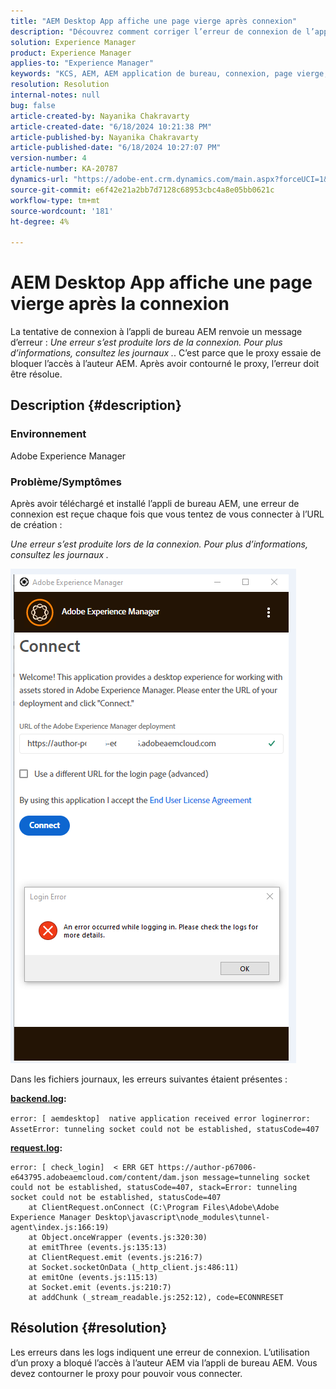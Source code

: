 ```yaml
---
title: "AEM Desktop App affiche une page vierge après connexion"
description: "Découvrez comment corriger l’erreur de connexion de l’application de bureau Adobe Experience Manager. Essayez de contourner le proxy."
solution: Experience Manager
product: Experience Manager
applies-to: "Experience Manager"
keywords: "KCS, AEM, AEM application de bureau, connexion, page vierge, erreur de connexion"
resolution: Resolution
internal-notes: null
bug: false
article-created-by: Nayanika Chakravarty
article-created-date: "6/18/2024 10:21:38 PM"
article-published-by: Nayanika Chakravarty
article-published-date: "6/18/2024 10:27:07 PM"
version-number: 4
article-number: KA-20787
dynamics-url: "https://adobe-ent.crm.dynamics.com/main.aspx?forceUCI=1&pagetype=entityrecord&etn=knowledgearticle&id=6ac5de1e-c12d-ef11-840a-000d3a5b439f"
source-git-commit: e6f42e21a2bb7d7128c68953cbc4a8e05bb0621c
workflow-type: tm+mt
source-wordcount: '181'
ht-degree: 4%

---
```


# AEM Desktop App affiche une page vierge après la connexion


La tentative de connexion à l’appli de bureau AEM renvoie un message d’erreur : *Une erreur s’est produite lors de la connexion. Pour plus d’informations, consultez les journaux .*. C’est parce que le proxy essaie de bloquer l’accès à l’auteur AEM. Après avoir contourné le proxy, l’erreur doit être résolue.

## Description {#description}


### <b>Environnement</b>

Adobe Experience Manager

### <b>Problème/Symptômes</b>

Après avoir téléchargé et installé l’appli de bureau AEM, une erreur de connexion est reçue chaque fois que vous tentez de vous connecter à l’URL de création :

*Une erreur s’est produite lors de la connexion. Pour plus d’informations, consultez les journaux .*

![](assets/___72c5de1e-c12d-ef11-840a-000d3a5b439f___.png)

Dans les fichiers journaux, les erreurs suivantes étaient présentes :

<b><u>backend.log</u>:</b>

`error: [ aemdesktop]  native application received error loginerror: AssetError: tunneling socket could not be established, statusCode=407`

<b><u>request.log</u>:</b>


```
error: [ check_login]  < ERR GET https://author-p67006-e643795.adobeaemcloud.com/content/dam.json message=tunneling socket could not be established, statusCode=407, stack=Error: tunneling socket could not be established, statusCode=407
    at ClientRequest.onConnect (C:\Program Files\Adobe\Adobe Experience Manager Desktop\javascript\node_modules\tunnel-agent\index.js:166:19)
    at Object.onceWrapper (events.js:320:30)
    at emitThree (events.js:135:13)
    at ClientRequest.emit (events.js:216:7)
    at Socket.socketOnData (_http_client.js:486:11)
    at emitOne (events.js:115:13)
    at Socket.emit (events.js:210:7)
    at addChunk (_stream_readable.js:252:12), code=ECONNRESET
```



## Résolution {#resolution}


Les erreurs dans les logs indiquent une erreur de connexion. L’utilisation d’un proxy a bloqué l’accès à l’auteur AEM via l’appli de bureau AEM. Vous devez contourner le proxy pour pouvoir vous connecter.
